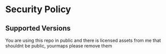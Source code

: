 # Security Policy

## Supported Versions

You are using this repo in public and there is licensed assets from me that shouldnt be public, yourmaps please remove them
